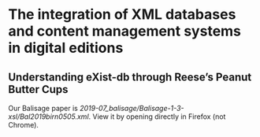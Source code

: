 # The integration of XML databases and content management systems in digital editions

## Understanding eXist-db through Reese’s Peanut Butter Cups

Our Balisage paper is *2019-07_balisage/Balisage-1-3-xsl/Bal2019birn0505.xml*. 
View it by opening directly in Firefox (not Chrome).
